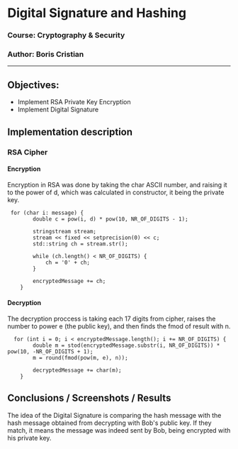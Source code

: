 # Digital Signature and Hashing

### Course: Cryptography & Security

### Author: Boris Cristian

----

## Objectives:

* Implement RSA Private Key Encryption
* Implement Digital Signature

## Implementation description

### RSA Cipher

#### Encryption

Encryption in RSA was done by taking the char ASCII number, and raising it to the power of d,
which was calculated in constructor, it being the private key.

```
 for (char i: message) {
        double c = pow(i, d) * pow(10, NR_OF_DIGITS - 1);

        stringstream stream;
        stream << fixed << setprecision(0) << c;
        std::string ch = stream.str();

        while (ch.length() < NR_OF_DIGITS) {
            ch = '0' + ch;
        }

        encryptedMessage += ch;
    }
```

#### Decryption

The decryption proccess is taking each 17 digits from cipher, raises the number to power e
(the public key), and then finds the fmod of result with n.

``` 
  for (int i = 0; i < encryptedMessage.length(); i += NR_OF_DIGITS) {
        double m = stod(encryptedMessage.substr(i, NR_OF_DIGITS)) * pow(10, -NR_OF_DIGITS + 1);
        m = round(fmod(pow(m, e), n));

        decryptedMessage += char(m);
    }
```

## Conclusions / Screenshots / Results

The idea of the Digital Signature is comparing the hash message with the hash message obtained from
decrypting with Bob's public key. If they match, it means the message was indeed sent by Bob,
being encrypted with his private key.